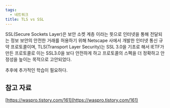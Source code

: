 ```yaml
---
tags:
  - 네트워크
title: TLS vs SSL
---
```


SSL(Secure Sockets Layer)은 보안 소켓 계층 이라는 뜻으로 인터넷을 통해 전달되는 정보 보안의 안전한 거래를 허용하기 위해 Netscape 사에서 개발한 인터넷 통신 규약 프로토콜이며, TLS(Transport Layer Security)는 SSL 3.0을 기초로 해서 IETF가 만든 프로토콜로 이는 SSL3.0을 보다 안전하게 하고 프로토콜의 스펙을 더 정확하고 안정성을 높이는 목적으로 고안되었다.

추후에 추가적인 학습이 필요하다.

## 참고 자료

[https://waspro.tistory.com/161](https://waspro.tistory.com/161)
